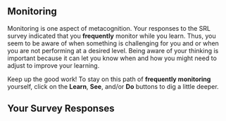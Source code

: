 ## Monitoring

Monitoring is one aspect of metacognition. Your responses to the SRL survey indicated that you **frequently** monitor while you learn. Thus, you seem to be aware of when something is challenging for you and or when you are not performing at a desired level. Being aware of your thinking is important because it can let you know when and how you might need to adjust to improve your learning.

Keep up the good work! To stay on this path of **frequently monitoring** yourself, click on the **Learn**, **See**, and/or **Do** buttons to dig a little deeper.

## Your Survey Responses
